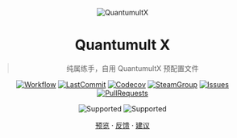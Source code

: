 <div align="center">

![QuantumultX](https://raw.githubusercontent.com/Koolson/Qure/master/IconSet/Color/Quantumult_X.png "QuantumultX")

# Quantumult X

> 纯属练手，自用 QuantumultX 预配置文件

[![Workflow](https://img.shields.io/github/workflow/status/ciocoa/quanx/.NET?logo=github "Workflow")](https://github.com/ciocoa/quanx/actions?query=workflow%3A.NET)
[![LastCommit](https://img.shields.io/github/last-commit/ciocoa/quanx?logo=github "LastCommit")](https://github.com/ciocoa/quanx/commits)
[![Codecov](https://codecov.io/gh/ciocoa/quanx/branch/main/graph/badge.svg "Codecov")](https://codecov.io/gh/ciocoa/quanx)
[![SteamGroup](https://img.shields.io/badge/Steam-group-yellowgreen.svg?logo=steam "SteamGroup")](https://steamcommunity.com/groups/archiasf)
[![Issues](https://img.shields.io/github/issues/ciocoa/quanx?logo=github&color=0088ff "Issues")](https://github.com/ciocoa/quanx/issues)
[![PullRequests](https://img.shields.io/github/issues-pr/ciocoa/quanx?logo=github&color=0088ff "PullRequests")](https://github.com/ciocoa/quanx/pulls)

![Supported](https://img.shields.io/badge/Supported%20by-VSCode%20%E2%86%92-gray.svg?colorA=655BE1&colorB=4F44D6&style=for-the-badge)
![Supported](https://img.shields.io/badge/Supported%20by-Node%20%E2%86%92-gray.svg?colorA=61c265&colorB=4CAF50&style=for-the-badge)

[预览](quanx.conf)
·
[反馈](https://github.com/ciocoa/quanx/issues/new/choose)
·
[建议](https://github.com/ciocoa/quanx/issues/new/choose)

</div>
